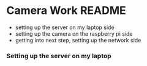 # Camera Work README

 - setting up the server on my laptop side
 - setting up the camera on the raspberry pi side
 - getting into next step, setting up the network side
 
### Setting up the server on my laptop
